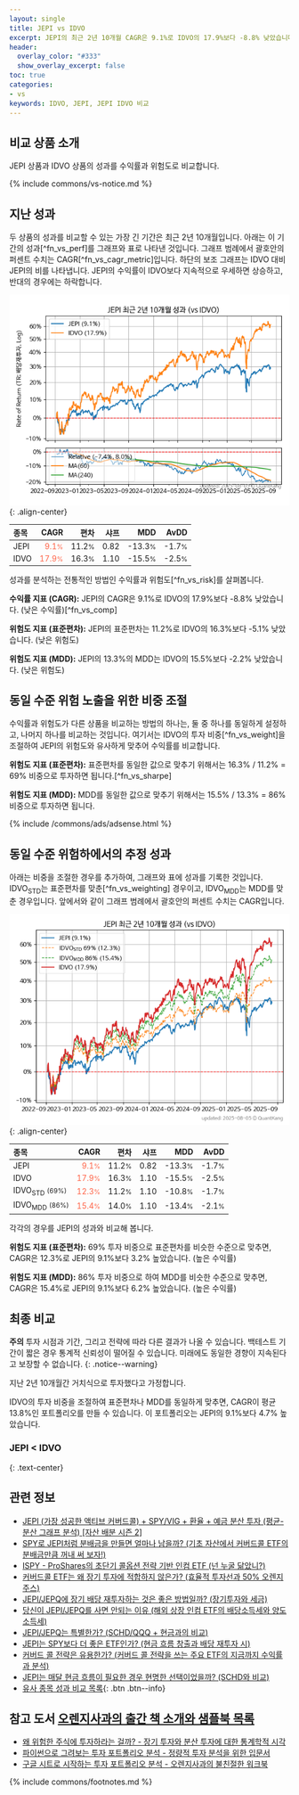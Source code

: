 ```yaml
---
layout: single
title: JEPI vs IDVO
excerpt: JEPI의 최근 2년 10개월 CAGR은 9.1%로 IDVO의 17.9%보다 -8.8% 낮았습니다.
header:
  overlay_color: "#333"
  show_overlay_excerpt: false
toc: true
categories:
- vs
keywords: IDVO, JEPI, JEPI IDVO 비교
---
```


## 비교 상품 소개


JEPI 상품과 IDVO 상품의 성과를 수익률과 위험도로 비교합니다.





{% include commons/vs-notice.md %}

## 지난 성과

두 상품의 성과를 비교할 수 있는 가장 긴 기간은 최근 2년 10개월입니다. 아래는 이 기간의 성과[^fn_vs_perf]를 그래프와 표로 나타낸 것입니다.
그래프 범례에서 괄호안의 퍼센트 수치는 CAGR[^fn_vs_cagr_metric]입니다.
하단의 보조 그래프는 IDVO 대비 JEPI의 비를 나타냅니다.
JEPI의 수익률이 IDVO보다 지속적으로 우세하면 상승하고, 반대의 경우에는 하락합니다.

![JEPI](/vs/images/jepi-vs-idvo_dual.png){: .align-center}

| **종목** | **CAGR** | **편차** | **샤프** | **MDD** | **AvDD** |
| :------------ | ------: | -----------: | -------: | ------: | -------: |
| JEPI | <span style="color: tomato">9.1<small>%</small></span> | 11.2<small>%</small> | 0.82 | -13.3<small>%</small> | -1.7<small>%</small> |
| IDVO | <span style="color: tomato">17.9<small>%</small></span> | 16.3<small>%</small> | 1.10 | -15.5<small>%</small> | -2.5<small>%</small> |

<!-- more -->


성과를 분석하는 전통적인 방법인 수익률과 위험도[^fn_vs_risk]를 살펴봅니다.

**수익률 지표 (CAGR):** JEPI의 CAGR은 9.1%로 IDVO의 17.9%보다 -8.8% 낮았습니다. (낮은 수익률)[^fn_vs_comp]

**위험도 지표 (표준편차):** JEPI의 표준편차는 11.2%로 IDVO의 16.3%보다 -5.1% 낮았습니다. (낮은 위험도)

**위험도 지표 (MDD):** JEPI의 13.3%의 MDD는 IDVO의 15.5%보다 -2.2% 낮았습니다. (낮은 위험도)



## 동일 수준 위험 노출을 위한 비중 조절

수익률과 위험도가 다른 상품을 비교하는 방법의 하나는, 둘 중 하나를 동일하게 설정하고, 나머지 하나를 비교하는 것입니다.
여기서는 IDVO의 투자 비중[^fn_vs_weight]을 조절하여 JEPI의 위험도와 유사하게 맞추어 수익률를 비교합니다.

**위험도 지표 (표준편차):** 표준편차를 동일한 값으로 맞추기 위해서는 16.3% / 11.2% = 69% 비중으로 투자하면 됩니다.[^fn_vs_sharpe]

**위험도 지표 (MDD):** MDD를 동일한 값으로 맞추기 위해서는 15.5% / 13.3% = 86% 비중으로 투자하면 됩니다.


{% include /commons/ads/adsense.html %}



## 동일 수준 위험하에서의 추정 성과

아래는 비중을 조절한 경우를 추가하여, 그래프와 표에 성과를 기록한 것입니다.
IDVO<sub>STD</sub>는 표준편차를 맞춘[^fn_vs_weighting] 경우이고, IDVO<sub>MDD</sub>는 MDD를 맞춘 경우입니다.
앞에서와 같이 그래프 범례에서 괄호안의 퍼센트 수치는 CAGR입니다.


![JEPI](/vs/images/jepi-vs-idvo.png){: .align-center}



| **종목** | **CAGR** | **편차** | **샤프** | **MDD** | **AvDD** |
| :------------ | ------: | -----------: | -------: | ------: | -------: |
| JEPI | <span style="color: tomato">9.1<small>%</small></span> | 11.2<small>%</small> | 0.82 | -13.3<small>%</small> | -1.7<small>%</small> |
| IDVO | <span style="color: tomato">17.9<small>%</small></span> | 16.3<small>%</small> | 1.10 | -15.5<small>%</small> | -2.5<small>%</small> |
| IDVO<sub>STD</sub> <small>(69%)</small> | <span style="color: tomato">12.3<small>%</small></span> | 11.2<small>%</small> | 1.10 | -10.8<small>%</small> | -1.7<small>%</small> |
| IDVO<sub>MDD</sub> <small>(86%)</small> | <span style="color: tomato">15.4<small>%</small></span> | 14.0<small>%</small> | 1.10 | -13.4<small>%</small> | -2.1<small>%</small> |



각각의 경우를 JEPI의 성과와 비교해 봅니다.

**위험도 지표 (표준편차):** 69% 투자 비중으로 표준편차를 비슷한 수준으로 맞추면, CAGR은 12.3%로 JEPI의 9.1%보다 3.2% 높았습니다. (높은 수익률)

**위험도 지표 (MDD):** 86% 투자 비중으로 하여 MDD를 비슷한 수준으로 맞추면, CAGR은 15.4%로 JEPI의 9.1%보다 6.2% 높았습니다. (높은 수익률)




## 최종 비교

**주의** 투자 시점과 기간, 그리고 전략에 따라 다른 결과가 나올 수 있습니다. 백테스트 기간이 짧은 경우 통계적 신뢰성이 떨어질 수 있습니다. 미래에도 동일한 경향이 지속된다고 보장할 수 없습니다.
{: .notice--warning}

지난 2년 10개월간 거치식으로 투자했다고 가정합니다.

IDVO의 투자 비중을 조절하여 표준편차나 MDD를 동일하게 맞추면, CAGR이 평균 13.8%인 포트폴리오를 만들 수 있습니다.
이 포트폴리오는 JEPI의 9.1%보다 4.7% 높았습니다.

### JEPI &lt; IDVO
{: .text-center}


## 관련 정보

- [JEPI (가장 성공한 액티브 커버드콜) + SPY/VIG + 환율 + 예금 분산 투자 (평균-분산 그래프 분석) [자산 배분 시즌 2]](https://m.blog.naver.com/onuri2005/223932048484)
- [SPY로 JEPI처럼 분배금을 만들면 얼마나 남을까? (기초 자산에서 커버드콜 ETF의 분배금만큼 꺼내 써 보자!)](https://kongdori.tistory.com/284)
- [ISPY - ProShares의 초단기 콜옵션 전략 기반 인컴 ETF (넌 누굴 닮았니?)](https://kongdori.tistory.com/267)
- [커버드콜 ETF는 왜 장기 투자에 적합하지 않은가? (효율적 투자선과 50% 오렌지 주스)](https://kongdori.tistory.com/244)
- [JEPI/JEPQ에 장기 배당 재투자하는 것은 좋은 방법일까? (장기투자와 세금)](https://kongdori.tistory.com/216)
- [당신이 JEPI/JEPQ를 사면 안되는 이유 (해외 상장 인컴 ETF의 배당소득세와 양도소득세)](https://kongdori.tistory.com/213)
- [JEPI/JEPQ는 특별한가? (SCHD/QQQ + 현금과의 비교)](https://kongdori.tistory.com/211)
- [JEPI는 SPY보다 더 좋은 ETF인가? (현금 흐름 창출과 배당 재투자 시)](https://kongdori.tistory.com/183)
- [커버드 콜 전략은 유용한가? (커버드 콜 전략을 쓰는 주요 ETF의 지금까지 수익률과 분석)](https://kongdori.tistory.com/155)
- [JEPI는 매달 현금 흐름이 필요한 경우 현명한 선택이었을까? (SCHD와 비교)](https://kongdori.tistory.com/49)
- [유사 종목 성과 비교 목록](/vs/){: .btn .btn--info}


## 참고 도서 [오렌지사과의 출간 책 소개와 샘플북 목록](https://kongdori.tistory.com/691)

- [왜 위험한 주식에 투자하라는 걸까? - 장기 투자와 분산 투자에 대한 통계학적 시각](https://kongdori.tistory.com/421)
- [파이썬으로 그려보는 투자 포트폴리오 분석  - 정량적 투자 분석을 위한 입문서](https://kongdori.tistory.com/643)
- [구글 시트로 시작하는 투자 포트폴리오 분석 - 오렌지사과의 불친절한 워크북](https://kongdori.tistory.com/449)

{% include commons/footnotes.md %}